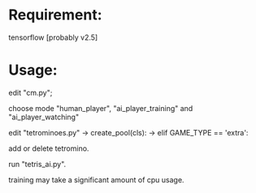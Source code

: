 # 


# Requirement:
tensorflow [probably v2.5]

# Usage:
edit "cm.py";

choose mode "human_player", "ai_player_training" and "ai_player_watching"

edit "tetrominoes.py" -> create_pool(cls): -> elif GAME_TYPE == 'extra':

add or delete tetromino.

run "tetris_ai.py".

training may take a significant amount of cpu usage.

